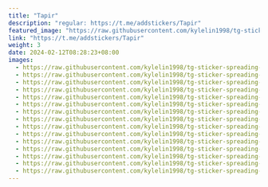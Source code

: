 ```yaml
---
title: "Tapir"
description: "regular: https://t.me/addstickers/Tapir"
featured_image: "https://raw.githubusercontent.com/kylelin1998/tg-sticker-spreading-worldwide-images/main/img/bf5b9487-c22e-49d4-906d-3eab90c6637c.jpg"
link: "https://t.me/addstickers/Tapir"
weight: 3
date: 2024-02-12T08:28:23+08:00
images:
  - https://raw.githubusercontent.com/kylelin1998/tg-sticker-spreading-worldwide-images/main/img/bf5b9487-c22e-49d4-906d-3eab90c6637c.jpg
  - https://raw.githubusercontent.com/kylelin1998/tg-sticker-spreading-worldwide-images/main/img/15680d6f-3a63-4741-9db5-093668e5c493.jpg
  - https://raw.githubusercontent.com/kylelin1998/tg-sticker-spreading-worldwide-images/main/img/672d95f0-0514-415f-85d1-1a8da537b2f9.jpg
  - https://raw.githubusercontent.com/kylelin1998/tg-sticker-spreading-worldwide-images/main/img/abd57d95-e20d-4be1-8890-1e1b865b5efa.jpg
  - https://raw.githubusercontent.com/kylelin1998/tg-sticker-spreading-worldwide-images/main/img/75e83420-05d4-495e-84e4-da1f159c3266.jpg
  - https://raw.githubusercontent.com/kylelin1998/tg-sticker-spreading-worldwide-images/main/img/c47bcc85-0127-4d57-b4d9-bf173fc565e5.jpg
  - https://raw.githubusercontent.com/kylelin1998/tg-sticker-spreading-worldwide-images/main/img/33e9cb0f-2c34-4347-a3b5-b456feb36dd6.jpg
  - https://raw.githubusercontent.com/kylelin1998/tg-sticker-spreading-worldwide-images/main/img/83c63c75-3957-41a4-b7e3-b111c9f1a496.jpg
  - https://raw.githubusercontent.com/kylelin1998/tg-sticker-spreading-worldwide-images/main/img/cad794d5-6d60-4cba-8115-8c7c06011e9b.jpg
  - https://raw.githubusercontent.com/kylelin1998/tg-sticker-spreading-worldwide-images/main/img/0207dae6-555c-41f7-938b-bab753349e3c.jpg
  - https://raw.githubusercontent.com/kylelin1998/tg-sticker-spreading-worldwide-images/main/img/782a2d02-3c51-433e-92ad-cdc53fdae9ce.jpg
  - https://raw.githubusercontent.com/kylelin1998/tg-sticker-spreading-worldwide-images/main/img/39e7b18d-28d3-4140-aa34-6f587d3a2e2a.jpg
  - https://raw.githubusercontent.com/kylelin1998/tg-sticker-spreading-worldwide-images/main/img/176c24c1-9d68-4c77-bba5-49435717799d.jpg
  - https://raw.githubusercontent.com/kylelin1998/tg-sticker-spreading-worldwide-images/main/img/3d0f249d-8d2c-4e9a-9b7f-3ad64b163183.jpg
  - https://raw.githubusercontent.com/kylelin1998/tg-sticker-spreading-worldwide-images/main/img/d9726bbb-c4d8-4cd7-bd39-88e4b4d779d5.jpg
---
```

